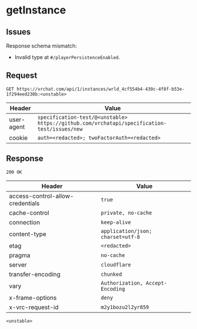 # getInstance

## Issues
Response schema mismatch:
* Invalid type at ``#/playerPersistenceEnabled``.
## Request
`GET https://vrchat.com/api/1/instances/wrld_4cf554b4-430c-4f8f-b53e-1f294eed230b:<unstable>`

| Header | Value |
| ------ | ----- |
| user-agent | `specification-test/@<unstable> https://github.com/vrchatapi/specification-test/issues/new` |
| cookie | `auth=<redacted>; twoFactorAuth=<redacted>` |


## Response
`200 OK`

| Header | Value |
| ------ | ----- |
| access-control-allow-credentials | `true` |
| cache-control | `private, no-cache` |
| connection | `keep-alive` |
| content-type | `application/json; charset=utf-8` |
| etag | `<redacted>` |
| pragma | `no-cache` |
| server | `cloudflare` |
| transfer-encoding | `chunked` |
| vary | `Authorization, Accept-Encoding` |
| x-frame-options | `deny` |
| x-vrc-request-id | `m2y1bozu2l2yr859` |

```jsonc
<unstable>
```
